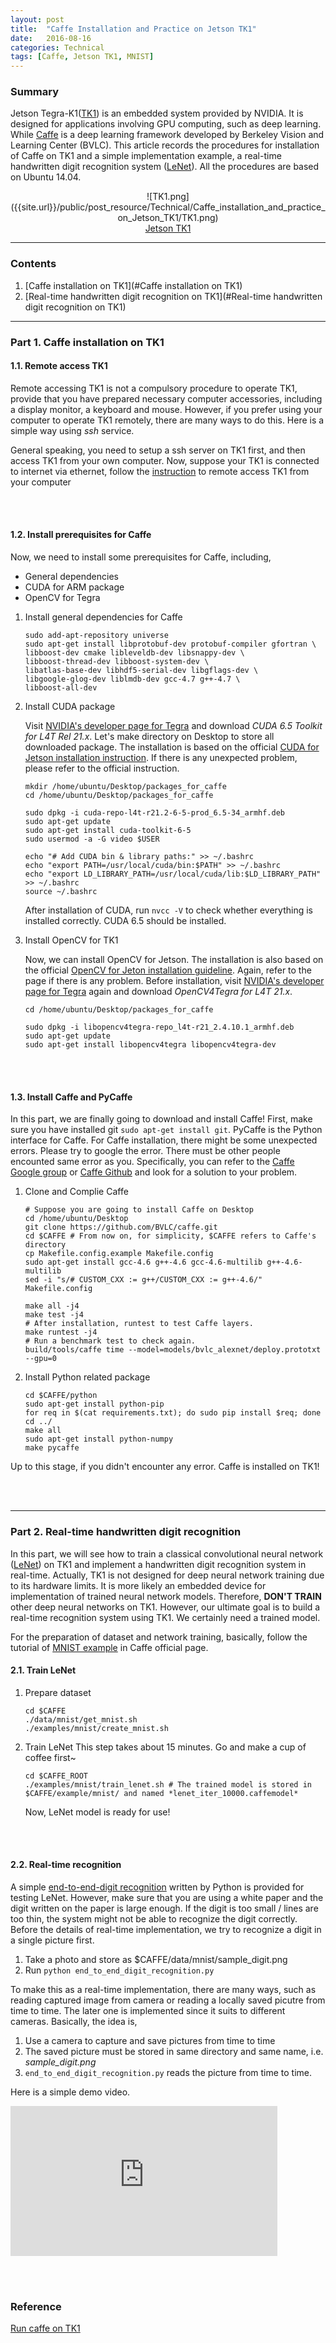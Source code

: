 ```yaml
---
layout: post
title:  "Caffe Installation and Practice on Jetson TK1"
date:   2016-08-16
categories: Technical
tags: [Caffe, Jetson TK1, MNIST]
---
```


### Summary

Jetson Tegra-K1([TK1]) is an embedded system provided by NVIDIA. It is designed for applications involving GPU computing, such as deep learning. While [Caffe] is a deep learning framework developed by Berkeley Vision and Learning Center (BVLC). This article records the procedures for installation of Caffe on TK1 and a simple implementation example, a real-time handwritten digit recognition system ([LeNet]). All the procedures are based on Ubuntu 14.04.

<center>![TK1.png]({{site.url}}/public/post_resource/Technical/Caffe_installation_and_practice_on_Jetson_TK1/TK1.png)</center>
<center><u>Jetson TK1</u></center>

___

### Contents

1. [Caffe installation on TK1](#Caffe installation on TK1)
2. [Real-time handwritten digit recognition on TK1](#Real-time handwritten digit recognition on TK1)

___
<a name="Caffe installation on TK1"></a>
### Part 1. Caffe installation on TK1

#### 1.1. Remote access TK1

Remote accessing TK1 is not a compulsory procedure to operate TK1, provide that you have prepared necessary computer accessories, including a display monitor, a keyboard and mouse. However, if you prefer using your computer to operate TK1 remotely, there are many ways to do this. Here is a simple way using *ssh* service.

General speaking, you need to setup a ssh server on TK1 first, and then access TK1 from your own computer. Now, suppose your TK1 is connected to internet via ethernet, follow the [instruction](https://huangying-zhan.github.io/2016/09/13/Linux-cheat-sheet.html#Remote) to remote access TK1 from your computer

<br></br>

#### 1.2. Install prerequisites for Caffe

Now, we need to install some prerequisites for Caffe, including,

+ General dependencies
+ CUDA for ARM package
+ OpenCV for Tegra

1. Install  general dependencies for Caffe

    ```
    sudo add-apt-repository universe
    sudo apt-get install libprotobuf-dev protobuf-compiler gfortran \
    libboost-dev cmake libleveldb-dev libsnappy-dev \
    libboost-thread-dev libboost-system-dev \
    libatlas-base-dev libhdf5-serial-dev libgflags-dev \
    libgoogle-glog-dev liblmdb-dev gcc-4.7 g++-4.7 \
    libboost-all-dev
    ```

2. Install CUDA package

	Visit [NVIDIA's developer page for Tegra] and download *CUDA 6.5 Toolkit for L4T Rel 21.x*. Let's make directory on Desktop to store all downloaded package. The installation is based on the official [CUDA for Jetson installation instruction]. If there is any unexpected problem, please refer to the official instruction.

    ```
    mkdir /home/ubuntu/Desktop/packages_for_caffe
    cd /home/ubuntu/Desktop/packages_for_caffe

    sudo dpkg -i cuda-repo-l4t-r21.2-6-5-prod_6.5-34_armhf.deb
    sudo apt-get update
    sudo apt-get install cuda-toolkit-6-5
    sudo usermod -a -G video $USER
    
    echo "# Add CUDA bin & library paths:" >> ~/.bashrc
    echo "export PATH=/usr/local/cuda/bin:$PATH" >> ~/.bashrc
    echo "export LD_LIBRARY_PATH=/usr/local/cuda/lib:$LD_LIBRARY_PATH" >> ~/.bashrc
    source ~/.bashrc
    ```

	After installation of CUDA, run `nvcc -V` to check whether everything is installed correctly. 
    CUDA 6.5 should be installed.

3. Install OpenCV for TK1

	Now, we can install OpenCV for Jetson. The installation is also based on the official [OpenCV for Jeton installation guideline]. Again, refer to the page if there is any problem. Before installation, visit [NVIDIA's developer page for Tegra] again and download *OpenCV4Tegra for L4T 21.x*.

    ```
    cd /home/ubuntu/Desktop/packages_for_caffe

    sudo dpkg -i libopencv4tegra-repo_l4t-r21_2.4.10.1_armhf.deb
    sudo apt-get update
    sudo apt-get install libopencv4tegra libopencv4tegra-dev
    ```

<br></br>

#### 1.3. Install Caffe and PyCaffe

In this part, we are finally going to download and install Caffe! First, make sure you have installed git `sudo apt-get install git`. PyCaffe is the Python interface for Caffe. For Caffe installation, there might be some unexpected errors. Please try to google the error. There must be other people encounted same error as you. Specifically, you can refer to the [Caffe Google group](https://groups.google.com/forum/#!forum/caffe-users) or [Caffe Github](https://github.com/BVLC/caffe/issues) and look for a solution to your problem.

1. Clone and Complie Caffe

    ```
    # Suppose you are going to install Caffe on Desktop
    cd /home/ubuntu/Desktop
    git clone https://github.com/BVLC/caffe.git
    cd $CAFFE # From now on, for simplicity, $CAFFE refers to Caffe's directory
    cp Makefile.config.example Makefile.config
    sudo apt-get install gcc-4.6 g++-4.6 gcc-4.6-multilib g++-4.6-multilib
    sed -i "s/# CUSTOM_CXX := g++/CUSTOM_CXX := g++-4.6/" Makefile.config

    make all -j4
    make test -j4
	# After installation, runtest to test Caffe layers.
    make runtest -j4
    # Run a benchmark test to check again.
    build/tools/caffe time --model=models/bvlc_alexnet/deploy.prototxt --gpu=0
    ```

2. Install Python related package

    ```
    cd $CAFFE/python
    sudo apt-get install python-pip
    for req in $(cat requirements.txt); do sudo pip install $req; done
    cd ../
    make all
    sudo apt-get install python-numpy
    make pycaffe
    ```

Up to this stage, if you didn't encounter any error. Caffe is installed on TK1! 

<br></br>
___

<a name = "Real-time handwritten digit recognition on TK1"></a>
### Part 2. Real-time handwritten digit recognition

In this part, we will see how to train a classical convolutional neural network ([LeNet]) on TK1 and implement a handwritten digit recognition system in real-time. Actually, TK1 is not designed for deep neural network training due to its hardware limits. It is more likely an embedded device for implementation of trained neural network models. Therefore, **DON'T TRAIN** other deep neural networks on TK1. However, our ultimate goal is to build a real-time recognition system using TK1. We certainly need a trained model.

For the preparation of dataset and network training, basically, follow the tutorial of [MNIST example](http://caffe.berkeleyvision.org/gathered/examples/mnist.html) in Caffe official page.

#### 2.1.  Train LeNet

1. Prepare dataset

    ```
    cd $CAFFE
    ./data/mnist/get_mnist.sh
    ./examples/mnist/create_mnist.sh
    ```

2. Train LeNet
	This step takes about 15 minutes. Go and make a cup of coffee first~
    
    ```
    cd $CAFFE_ROOT
    ./examples/mnist/train_lenet.sh # The trained model is stored in $CAFFE/example/mnist/ and named *lenet_iter_10000.caffemodel*
    ```
    
	Now, LeNet model is ready for use!

<br></br>

#### 2.2. Real-time recognition
A simple [end-to-end-digit recognition][end_to_end_digit_recognition] written by Python is provided for testing LeNet. However, make sure that you are using a white paper and the digit written on the paper is large enough. If the digit is too small / lines are too thin, the system might not be able to recognize the digit correctly. Before the details of real-time implementation, we try to recognize a digit in a single picture first.

1. Take a photo and store as $CAFFE/data/mnist/sample_digit.png
2. Run `python end_to_end_digit_recognition.py`

To make this as a real-time implementation, there are many ways, such as reading captured image from camera or reading a locally saved  picutre from time to time. The later one is implemented since it suits to different cameras. Basically, the idea is,

1. Use a camera to capture and save pictures from time to time
2. The saved picture must be stored in same directory and same name, i.e. *sample_digit.png*
3. `end_to_end_digit_recognition.py` reads the picture from time to time.

Here is a simple demo video.

<iframe width="427" height="240" src="https://www.youtube.com/embed/5_aONXUhKbE" frameborder="0" allowfullscreen></iframe>

<br></br>


### Reference


[Run caffe on TK1](https://petewarden.com/2014/10/25/how-to-run-the-caffe-deep-learning-vision-library-on-nvidias-jetson-mobile-gpu-board/)

[CUDA for Jetson installation instruction]: http://elinux.org/Jetson/Installing_CUDA

[OpenCV for Jeton installation guideline]: http://elinux.org/Jetson/Installing_OpenCV

[NVIDIA's developer page for Tegra]: https://developer.nvidia.com/linux-tegra-rel-21

[MNIST LeNet example]: http://caffe.berkeleyvision.org/gathered/examples/mnist.html

[LeNet]:http://yann.lecun.com/exdb/lenet/

[end_to_end_digit_recognition]:{{site.url}}/public/post_resource/Technical/Caffe_installation_and_practice_on_Jetson_TK1/end_to_end_digit_recognition.py

[TK1]: http://www.nvidia.com/object/tegra-k1-processor.html

[Caffe]: http://caffe.berkeleyvision.org/